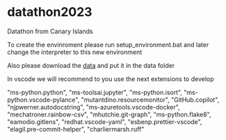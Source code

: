 # datathon2023
Datathon from Canary Islands

To create the envinroment please run setup_environment.bat and later change the interpreter to this new environment

Also please download the [data](https://experienciatek-my.sharepoint.com/personal/info_experienciatek_com/_layouts/15/onedrive.aspx?ga=1&id=%2Fpersonal%2Finfo%5Fexperienciatek%5Fcom%2FDocuments%2FDatathon%20Proyectos%2F00Documentaci%C3%B3n)
and put it in the data folder

In vscode we will recommend to you use the next extensions to develop

"ms-python.python",
"ms-toolsai.jupyter",
"ms-python.isort",
"ms-python.vscode-pylance",
"mutantdino.resourcemonitor",
"GitHub.copilot",
"njpwerner.autodocstring",
"ms-azuretools.vscode-docker",
"mechatroner.rainbow-csv",
"mhutchie.git-graph",
"ms-python.flake8",
"eamodio.gitlens",
"redhat.vscode-yaml",
"esbenp.prettier-vscode",
"elagil.pre-commit-helper",
"charliermarsh.ruff"

